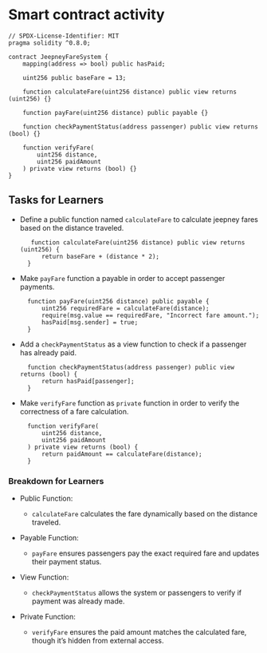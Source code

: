# Smart contract activity

```solidity
// SPDX-License-Identifier: MIT
pragma solidity ^0.8.0;

contract JeepneyFareSystem {
    mapping(address => bool) public hasPaid;

    uint256 public baseFare = 13;

    function calculateFare(uint256 distance) public view returns (uint256) {}

    function payFare(uint256 distance) public payable {}

    function checkPaymentStatus(address passenger) public view returns (bool) {}

    function verifyFare(
        uint256 distance,
        uint256 paidAmount
    ) private view returns (bool) {}
}
```

## Tasks for Learners

- Define a public function named `calculateFare` to calculate jeepney fares based on the distance traveled.
  ```solidity
     function calculateFare(uint256 distance) public view returns (uint256) {
        return baseFare + (distance * 2);
    }
  ```
- Make `payFare` function a payable in order to accept passenger payments.
  ```solidity
    function payFare(uint256 distance) public payable {
        uint256 requiredFare = calculateFare(distance);
        require(msg.value == requiredFare, "Incorrect fare amount.");
        hasPaid[msg.sender] = true;
    }
  ```
- Add a `checkPaymentStatus` as a view function to check if a passenger has already paid.
  ```solidity
    function checkPaymentStatus(address passenger) public view returns (bool) {
        return hasPaid[passenger];
    }
  ```
- Make `verifyFare` function as `private` function in order to verify the correctness of a fare calculation.
  ```solidity
    function verifyFare(
        uint256 distance,
        uint256 paidAmount
    ) private view returns (bool) {
        return paidAmount == calculateFare(distance);
    }
  ```

### Breakdown for Learners

- Public Function:

  - `calculateFare` calculates the fare dynamically based on the distance traveled.

- Payable Function:

  - `payFare` ensures passengers pay the exact required fare and updates their payment status.

- View Function:

  - `checkPaymentStatus` allows the system or passengers to verify if payment was already made.

- Private Function:
  - `verifyFare` ensures the paid amount matches the calculated fare, though it’s hidden from external access.
